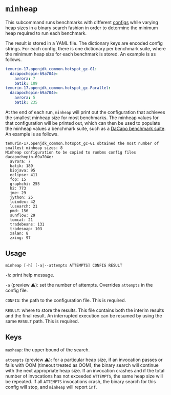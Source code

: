 # `minheap`
This subcommand runs benchmarks with different [configs](../references/index.md)
while varying heap sizes in a binary search fashion in order to determine the
minimum heap required to run each benchmark.

The result is stored in a YAML file.
The dictionary keys are encoded config strings.
For each config, there is one dictionary per benchmark suite, where the minimum heap size for each benchmark is stored.
An example is as follows.
```yaml
temurin-17.openjdk_common.hotspot_gc-G1:
  dacapochopin-69a704e:
    avrora: 7
    batik: 189
temurin-17.openjdk_common.hotspot_gc-Parallel:
  dacapochopin-69a704e:
    avrora: 5
    batik: 235
```

At the end of each run, `minheap` will print out the configuration that achieves the smallest minheap size for most benchmarks.
The minheap values for that configuration will be printed out, which can then be used to populate the minheap values a benchmark suite, such as a [DaCapo benchmark suite](../references/suite.md#dacapo).
An example is as follows.
```console
temurin-17.openjdk_common.hotspot_gc-G1 obtained the most number of smallest minheap sizes: 8
Minheap configuration to be copied to runbms config files
dacapochopin-69a704e:
  avrora: 7
  batik: 189
  biojava: 95
  eclipse: 411
  fop: 15
  graphchi: 255
  h2: 773
  jme: 29
  jython: 25
  luindex: 42
  lusearch: 21
  pmd: 156
  sunflow: 29
  tomcat: 21
  tradebeans: 131
  tradesoap: 103
  xalan: 8
  zxing: 97
```

## Usage
```console
minheap [-h] [-a|--attempts ATTEMPTS] CONFIG RESULT
```

`-h`: print help message.

`-a`  (preview ⚠️): set the number of attempts.
Overrides `attempts` in the config file.

`CONFIG`: the path to the configuration file.
This is required.

`RESULT`: where to store the results.
This file contains both the interim results and the final result.
An interrupted execution can be resumed by using the same `RESULT` path.
This is required.

## Keys
`maxheap`: the upper bound of the search.

`attempts` (preview ⚠️): for a particular heap size, if an invocation passes or fails with OOM (timeout treated as OOM), the binary search will continue with the next appropriate heap size.
If an invocation crashes and if the total number of invocations has not exceeded `ATTEMPTS`, the same heap size will be repeated.
If all `ATTEMPTS` invocations crash, the binary search for this config will stop, and `minheap` will report `inf`.
